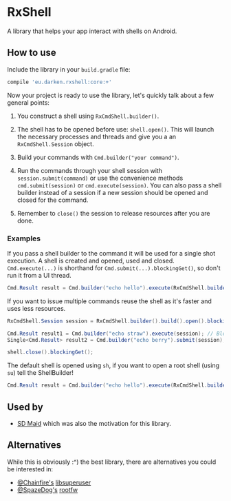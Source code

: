 # RxShell
A library that helps your app interact with shells on Android.

## How to use
Include the library in your `build.gradle` file:
```groovy
compile 'eu.darken.rxshell:core:+'
```

Now your project is ready to use the library, let's quickly talk about a few general points:

1. You construct a shell using `RxCmdShell.builder()`.

2. The shell has to be opened before use: `shell.open()`. This will launch the necessary processes and threads and give you a an `RxCmdShell.Session` object.

3. Build your commands with `Cmd.builder("your command")`.

4. Run the commands through your shell session with `session.submit(command)` or use the convenience methods `cmd.submit(session)` or `cmd.execute(session)`.
You can also pass a shell builder instead of a session if a new session should be opened and closed for the command.

5. Remember to `close()` the session to release resources after you are done.


### Examples
If you pass a shell builder to the command it will be used for a single shot execution.
A shell is created and opened, used and closed.
`Cmd.execute(...)` is shorthand for `Cmd.submit(...).blockingGet()`, so don't run it from a UI thread.

```java
Cmd.Result result = Cmd.builder("echo hello").execute(RxCmdShell.builder());
```

If you want to issue multiple commands reuse the shell as it's faster and uses less resources.

```java
RxCmdShell.Session session = RxCmdShell.builder().build().open().blockingGet();

Cmd.Result result1 = Cmd.builder("echo straw").execute(session); // Blocking
Single<Cmd.Result> result2 = Cmd.builder("echo berry").submit(session); // Async

shell.close().blockingGet();
```

The default shell is opened using `sh`, if you want to open a root shell (using `su`) tell the ShellBuilder!
```java
Cmd.Result result = Cmd.builder("echo hello").execute(RxCmdShell.builder().root(true));
```

## Used by
* [SD Maid](https://github.com/d4rken/sdmaid-public) which was also the motivation for this library.

## Alternatives
While this is obviously :^) the best library, there are alternatives you could be interested in:

* [@Chainfire's](https://twitter.com/ChainfireXDA) [libsuperuser](https://github.com/Chainfire/libsuperuser)
* [@SpazeDog's](https://github.com/SpazeDog) [rootfw](https://github.com/SpazeDog/rootfw)


